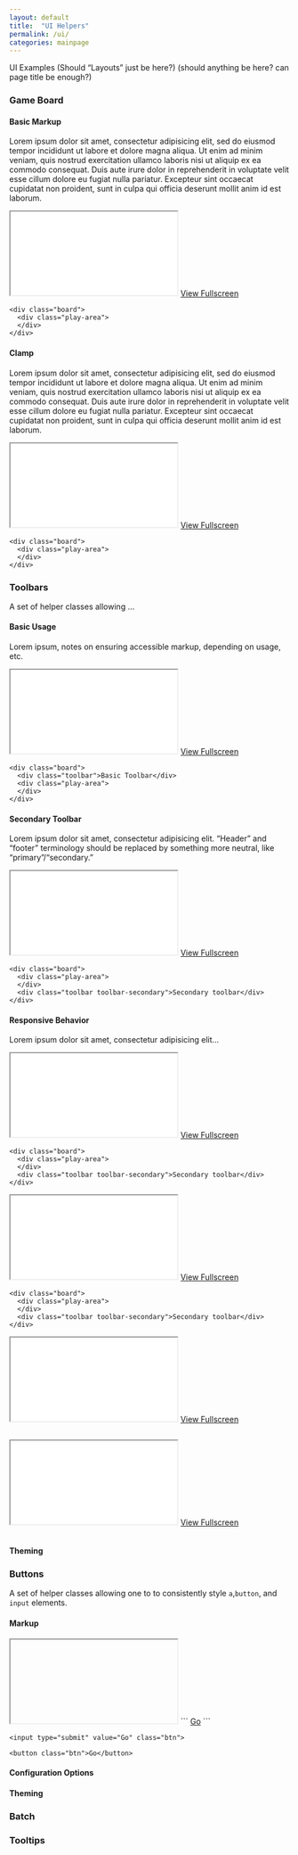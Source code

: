 ```yaml
---
layout: default
title:  "UI Helpers"
permalink: /ui/
categories: mainpage
---
```

UI Examples (Should “Layouts” just be here?) (should anything be here? can page title be enough?)

### Game Board

#### Basic Markup

Lorem ipsum dolor sit amet, consectetur adipisicing elit, sed do eiusmod
tempor incididunt ut labore et dolore magna aliqua. Ut enim ad minim veniam,
quis nostrud exercitation ullamco laboris nisi ut aliquip ex ea commodo
consequat. Duis aute irure dolor in reprehenderit in voluptate velit esse
cillum dolore eu fugiat nulla pariatur. Excepteur sint occaecat cupidatat non
proident, sunt in culpa qui officia deserunt mollit anim id est laborum.

<iframe src="/layout/playarea"></iframe>
<a href="/layout/playarea">View Fullscreen</a>

```
<div class="board">
  <div class="play-area">
  </div>
</div>
```

#### Clamp

Lorem ipsum dolor sit amet, consectetur adipisicing elit, sed do eiusmod
tempor incididunt ut labore et dolore magna aliqua. Ut enim ad minim veniam,
quis nostrud exercitation ullamco laboris nisi ut aliquip ex ea commodo
consequat. Duis aute irure dolor in reprehenderit in voluptate velit esse
cillum dolore eu fugiat nulla pariatur. Excepteur sint occaecat cupidatat non
proident, sunt in culpa qui officia deserunt mollit anim id est laborum.

<iframe src="/layout/clamp"></iframe>
<a href="/layout/clamp">View Fullscreen</a>

```
<div class="board">
  <div class="play-area">
  </div>
</div>
```

### Toolbars

A set of helper classes allowing …


#### Basic Usage

Lorem ipsum, notes on ensuring accessible markup, depending on usage, etc.

<iframe src="/layout/toolbar"></iframe>
<a href="/layout/toolbar">View Fullscreen</a>

```
<div class="board">
  <div class="toolbar">Basic Toolbar</div>
  <div class="play-area">
  </div>
</div>
```

#### Secondary Toolbar

Lorem ipsum dolor sit amet, consectetur adipisicing elit. “Header” and “footer” terminology should be replaced by something more neutral, like “primary”/“secondary.”

<iframe src="/layout/toolbar-secondary"></iframe>
<a href="/layout/toolbar-secondary">View Fullscreen</a>

```
<div class="board">
  <div class="play-area">
  </div>
  <div class="toolbar toolbar-secondary">Secondary toolbar</div>
</div>
```

#### Responsive Behavior

Lorem ipsum dolor sit amet, consectetur adipisicing elit…

<iframe src="/layout/rwd-default" class="short"></iframe>
<a href="/layout/rwd-default">View Fullscreen</a>

```
<div class="board">
  <div class="play-area">
  </div>
  <div class="toolbar toolbar-secondary">Secondary toolbar</div>
</div>
```

<iframe src="/layout/rwd-shrink/" class="short"></iframe>
<a href="/layout/rwd-shrink/">View Fullscreen</a>

```
<div class="board">
  <div class="play-area">
  </div>
  <div class="toolbar toolbar-secondary">Secondary toolbar</div>
</div>
```


<iframe src="/layout/rwd-break-bottom/" class="short"></iframe>
<a href="/layout/rwd-break-bottom/">View Fullscreen</a>

```
```

<iframe src="/layout/rwd-break-top/" class="short"></iframe>
<a href="/layout/rwd-break-top/">View Fullscreen</a>

```
```


#### Theming



### Buttons

A set of helper classes allowing one to to consistently style `a`,`button`, and `input` elements.

#### Markup

<iframe src=""></iframe>
```
<a href="#" class="btn">Go</a>
```

```
<input type="submit" value="Go" class="btn">
```

```
<button class="btn">Go</button>
```

#### Configuration Options



#### Theming

### Batch

### Tooltips
